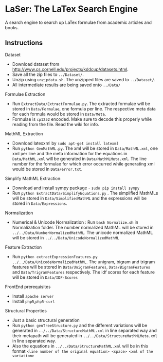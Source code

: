 # LaSer: The LaTex Search Engine
A search engine to search up LaTex formulae from academic articles and books.

Instructions
------------
Dataset
* Download dataset from http://www.cs.cornell.edu/projects/kddcup/datasets.html.
* Save all the zip files to ```../Dataset/```.
* Unzip using ```unzipdata.sh```. The unzipped files are saved to ```../Dataset/```.
* All intermediate results are being saved onto ```../Data/```

Formulae Extraction
* Run ```ExtractData/ExtractFormulae.py```. The extracted formulae will be stored in ```Data/Formulae```, one formula per line. The respective meta data for each formula would be stored in ```Data/Meta```.
* Formulae is ```cp1252``` encoded. Make sure to decode this properly while reading from the file. Read the wiki for info.


MathML Extraction
* Download latexxml by ```sudo apt-get install latexml```
* Run ```python GenMathML.py```. The xml will be stored in ```Data/MathML.xml```, one xml per line and the meta information for the equations in ```Data/MathML.xml``` will be generated in ```Data/MathMLMeta.xml```. The line number for the formulae for which error occurred while generating xml would be stored in ```Data/error.txt```.
 
Simplify MathML Extraction
* Download and install sympy package - ```sudo pip install sympy```
* Run ```python ExtractData/SimplifyEquations.py``` . The simplified MathMLs will be stored in ```Data/SimplifiedMathML``` and the expressions will be stored in ```Data/Expressions```.

Normalization
* Numerical & Unicode Normalization : Run ```bash Normalize.sh``` in Normalization folder. The number normalized MathML will be stored in ```../../Data/NumberNormalizedMathML```. The unicode normalized MathML will be stored in ```../../Data/UnicodeNormalizedMathML```

Feature Extraction
* Run ```python extractExpressionFeatures.py ../../Data/UnicodeNormalizedMathML```. The unigram, bigram and trigram features will be stored in ```Data/UnigramFeatures```, ```Data/BigramFeatures``` and ```Data/TrigramFeatures``` respectively. The idf scores for each feature will be stored in ```Data/IDF-Scores```

FrontEnd prerequisites 
* Install ```apache server```
* Install ```php5```,```php5-curl```

Structural Properties
* Just a basic structural generation
* Run ```python genTreeStructure.py``` and the different variations will be generated in ```../../Data/StructureMathML.xml``` in line separated way and their metapath will be generated in ```../../Data/StructureMathMLMeta.xml``` in line separated way. 
* Also the equations in ```../../Data/StructureMathML.xml``` will be in this format ```<line number of the original equation> <space> <xml of the variation>```
